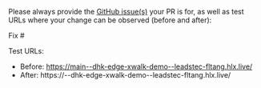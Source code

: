 Please always provide the [GitHub issue(s)](../issues) your PR is for, as well as test URLs where your change can be observed (before and after):

Fix #<gh-issue-id>

Test URLs:
- Before: https://main--dhk-edge-xwalk-demo--leadstec-fltang.hlx.live/
- After: https://<branch>--dhk-edge-xwalk-demo--leadstec-fltang.hlx.live/
